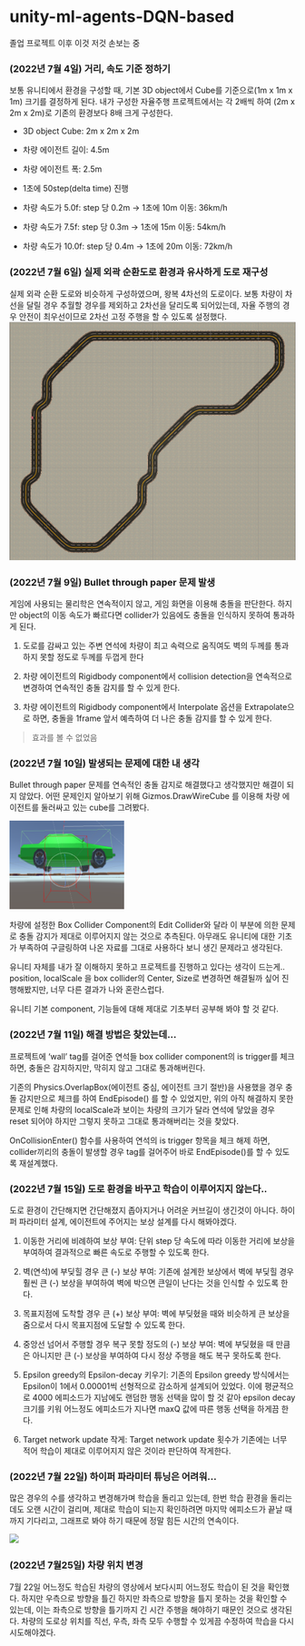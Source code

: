 # unity-ml-agents-DQN-based
졸업 프로젝트 이후 이것 저것 손보는 중

### (2022년 7월 4일) 거리, 속도 기준 정하기
보통 유니티에서 환경을 구성할 때, 기본 3D object에서 Cube를 기준으로(1m x 1m x 1m) 크기를 결정하게 된다.
내가 구성한 자율주행 프로젝트에서는 각 2배씩 하여 (2m x 2m x 2m)로 기존의 환경보다 8배 크게 구성한다.

* 3D object Cube: 2m x 2m x 2m

* 차량 에이전트 길이: 4.5m

* 차량 에이전트 폭: 2.5m

* 1초에 50step(delta time) 진행

* 차량 속도가 5.0f: step 당 0.2m -> 1초에 10m 이동: 36km/h

* 차량 속도가 7.5f: step 당 0.3m -> 1초에 15m 이동: 54km/h

* 차량 속도가 10.0f: step 당 0.4m -> 1초에 20m 이동: 72km/h

### (2022년 7월 6일) 실제 외곽 순환도로 환경과 유사하게 도로 재구성
실제 외곽 순환 도로와 비슷하게 구성하였으며, 왕복 4차선의 도로이다. 보통 차량이 차선을 달릴 경우 추월할 경우를 제외하고 2차선을 달리도록 되어있는데, 자율 주행의 경우 안전이 최우선이므로 2차선 고정 주행을 할 수 있도록 설정했다.
<img src="https://github.com/sh02092/unity-ml-agents-DQN-based/blob/20fc3687769f0d2dacf8c5f7e0fe4b5801b27239/Image/new%20road%20environment.png"></img>

### (2022년 7월 9일) Bullet through paper 문제 발생
게임에 사용되는 물리학은 연속적이지 않고, 게임 화면을 이용해 충돌을 판단한다. 하지만 object의 이동 속도가 빠르다면 collider가 있음에도 충돌을 인식하지 못하여 통과하게 된다.


1. 도로를 감싸고 있는 주변 연석에 차량이 최고 속력으로 움직여도 벽의 두께를 통과하지 못할 정도로 두께를 두껍게 한다
    

2. 차량 에이전트의 Rigidbody component에서 collision detection을 연속적으로 변경하여 연속적인 충돌 감지를 할 수 있게 한다.

3. 차량 에이전트의 Rigidbody component에서 Interpolate 옵션을 Extrapolate으로 하면, 충돌을 1frame 앞서 예측하여 더 나은 충돌 감지를 할 수 있게 한다.

> 효과를 볼 수 없었음

### (2022년 7월 10일) 발생되는 문제에 대한 내 생각
Bullet through paper 문제를 연속적인 충돌 감지로 해결했다고 생각했지만 해결이 되지 않았다. 어떤 문제인지 알아보기 위해 Gizmos.DrawWireCube 를 이용해 차량 에이전트를 둘러싸고 있는 cube를 그려봤다. 

<img src="https://github.com/sh02092/unity-ml-agents-DQN-based/blob/20fc3687769f0d2dacf8c5f7e0fe4b5801b27239/Image/around%20car%20agent.png" width="40%" height="30%"></img>

차량에 설정한 Box Collider Component의 Edit Collider와 달라 이 부분에 의한 문제로 충돌 감지가 제대로 이루어지지 않는 것으로 추측된다. 아무래도 유니티에 대한 기초가 부족하여 구글링하여 나온 자료를 그대로 사용하다 보니 생긴 문제라고 생각된다.

유니티 자체를 내가 잘 이해하지 못하고 프로젝트를 진행하고 있다는 생각이 드는게.. position, localScale 을 box collider의 Center, Size로  변경하면 해결될까 싶어 진행해봤지만, 너무 다른 결과가 나와 혼란스럽다.

유니티 기본 component, 기능들에 대해 제대로 기초부터 공부해 봐야 할 것 같다.

### (2022년 7월 11일) 해결 방법은 찾았는데...
프로젝트에 ‘wall’ tag를 걸어준 연석들 box collider component의 is trigger를 체크하면, 충돌은 감지하지만, 막히지 않고 그대로 통과해버린다. 

기존의 Physics.OverlapBox(에이전트 중심, 에이전트 크기 절반)을 사용했을 경우 충돌 감지만으로 체크를 하여 EndEpisode() 를 할 수 있었지만, 위의 아직 해결하지 못한 문제로 인해 차량의 localScale과 보이는 차량의 크기가 달라 연석에 닿았을 경우 reset 되어야 하지만 그렇지 못하고 그대로 통과해버리는 것을 찾았다. 

OnCollisionEnter() 함수를 사용하여 연석의 is trigger 항목을 체크 해제 하면, collider끼리의 충돌이 발생할 경우 tag를 걸어주어 바로 EndEpisode()를 할 수 있도록 재설계했다.

### (2022년 7월 15일) 도로 환경을 바꾸고 학습이 이루어지지 않는다..
도로 환경이 간단해지면 간단해졌지 좁아지거나 어려운 커브길이 생긴것이 아니다.
하이퍼 파라미터 설계, 에이전트에 주어지는 보상 설계를 다시 해봐야겠다.

1. 이동한 거리에 비례하여 보상 부여: 단위 step 당 속도에 따라 이동한 거리에 보상을 부여하여 결과적으로 빠른 속도로 주행할 수 있도록 한다.

2. 벽(연석)에 부딪힐 경우 큰 (-) 보상 부여: 기존에 설계한 보상에서 벽에 부딪힐 경우 훨씬 큰 (-) 보상을 부여하여 벽에 박으면 큰일이 난다는 것을 인식할 수 있도록 한다.

3. 목표지점에 도착할 경우 큰 (+) 보상 부여: 벽에 부딪혔을 때와 비슷하게 큰 보상을 줌으로서 다시 목표지점에 도달할 수 있도록 한다.

4. 중앙선 넘어서 주행할 경우 복구 못할 정도의 (-) 보상 부여: 벽에 부딪혔을 때 만큼은 아니지만 큰 (-) 보상을 부여하여 다시 정상 주행을 해도 복구 못하도록 한다.

5. Epsilon greedy의 Epsilon-decay 키우기: 기존의 Epsilon greedy 방식에서는 Epsilon이 1에서 0.00001씩 선형적으로 감소하게 설계되어 있었다. 이에 평균적으로 4000 에피소드가 지남에도 랜덤한 행동 선택을 많이 할 것 같아 epsilon decay 크기를 키워 어느정도 에피소드가 지나면 maxQ 값에 따른 행동 선택을 하게끔 한다.

6. Target network update 작게: Target network update 횟수가 기존에는 너무 적어 학습이 제대로 이루어지지 않은 것이라 판단하여 작게한다.

### (2022년 7월 22일) 하이퍼 파라미터 튜닝은 어려워...
많은 경우의 수를 생각하고 변경해가며 학습을 돌리고 있는데, 한번 학습 환경을 돌리는데도 오랜 시간이 걸리며, 제대로 학습이 되는지 확인하려면 마지막 에피소드가 끝날 때까지 기다리고, 그래프로 봐야 하기 때문에 정말 힘든 시간의 연속이다.

<img src="https://github.com/sh02092/unity-ml-agents-DQN-based/blob/41476d889d24c7594dd1bbbcb450f8337b0a7fef/Image/220722-DRL.gif"/></img>

### (2022년 7월25일) 차량 위치 변경
7월 22일 어느정도 학습된 차량의 영상에서 보다시피 어느정도 학습이 된 것을 확인했다.
하지만 우측으로 방향을 틀긴 하지만 좌측으로 방향을 틀지 못하는 것을 확인할 수 있는데, 이는 좌측으로 방향을 틀기까지 긴 시간 주행을 해야하기 때문인 것으로 생각된다.
차량의 도로상 위치를 직선, 우측, 좌측 모두 수행할 수 있게끔 수정하여 학습을 다시 시도해야겠다.